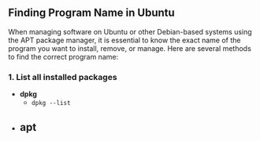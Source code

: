 ## Finding Program Name in Ubuntu

When managing software on Ubuntu or other Debian-based systems using the APT package manager, it is essential to know the exact name of the program you want to install, remove, or manage. Here are several methods to find the correct program name:

### 1. List all installed packages
- **dpkg**
	- `dpkg --list`
- **apt**
	- 


